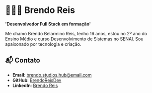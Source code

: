 # 🧑🏻‍💻 Brendo Reis

**'Desenvolvedor Full Stack em formação'**

Me chamo Brendo Belarmino Reis, tenho 16 anos, estou no 2º ano do Ensino Médio e curso Desenvolvimento de Sistemas no SENAI. Sou apaixonado por tecnologia e criação. 

## 📬 Contato
- **Email**: brendo.studios.hub@email.com
- **GitHub**: [BrendoReisDev](https://github.com/BrendoReisDev)
- **LinkedIn**: [Brendo Reis](www.linkedin.com/in/brendoreisin/)
